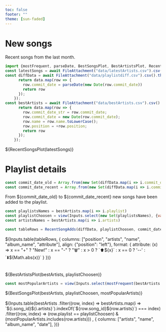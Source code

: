 ```yaml
---
toc: false
footer: ""
theme: [sun-faded]
---
```


# New songs

Recent songs from the last month.

```js
import {mostFrequent, parseDate, BestSongsPlot, BestArtistsPlot, RecentSongAdds, RecentSongsPlot} from "./components/tools.js";
const latestSongs = await FileAttachment("data/latestArtists.csv").csv({typed: true})
const diffData = await FileAttachment("data/playlistdiff.csv").csv().then(data => {
      return data.map(row => {
        row.commit_date = parseDate(new Date(row.commit_date))
        return row
      });
    });
const bestArtists = await FileAttachment("data/bestArtists.csv").csv().then(data => {
      return data.map(row => {
        row.commit_date_str = row.commit_date;
        row.commit_date = new Date(row.commit_date);
        row.name = row.name.toLowerCase();
        row.position = +row.position;
        return row
      });
    });
```

<div class="grid grid-cols-1" style="grid-auto-rows: 560px;">
  <div class="card">
    ${RecentSongsPlot(latestSongs)}
  </div>
</div>

# Playlist details

```js
const commit_date_old = Array.from(new Set(diffData.map(i => i.commit_date)))[1];
const commit_date_recent = Array.from(new Set(diffData.map(i => i.commit_date)))[0];
```


From ${commit_date_old} to ${commit_date_recent} new songs have been added to the playlist.


```js
const playlistsNames = bestArtists.map(i => i.playlist)
const playlistChoosen = view(Inputs.select(new Set(playlistsNames), {value: playlistsNames[0], label: "Playlists"}));
const artistsNames = bestArtists.map(i => i.artists)
```


```js
const tableRows = RecentSongAdds(diffData, playlistChoosen, commit_date_old, commit_date_recent)
```


<div class="card" style="margin: 1rem 0 2rem 0; padding: 0;">
  ${Inputs.table(tableRows, {
  columns: ["position", "artists", "name", "album_name", "attribute"],
  align: {"position": "left"},
  format: {
    attribute: (x) => x == "+" ? "New!" : x == "-" ? "🗑" : x > 0 ? `⬆${x}` : x == 0 ? '--' : `⬇${Math.abs(x)}`
  }
})}
</div>


<div class="grid grid-cols-1" style="grid-auto-rows: 560px;">
  <div class="card">
    ${BestArtistsPlot(bestArtists, playlistChoosen)}
  </div>
</div>

```js
const mostPopularArtists = view(Inputs.select(mostFrequent(bestArtists.filter(i => i.playlist == playlistChoosen).map(i => i.artists)).slice(0,10), {value: artistsNames[0], label: "Popular artists"}));
```

<div class="grid grid-cols-1" style="grid-auto-rows: 560px;">
  <div class="card">
    ${BestSongsPlot(bestArtists, playlistChoosen, mostPopularArtists)}
  </div>
</div>


<div class="card" style="margin: 1rem 0 2rem 0; padding: 0;">
  ${Inputs.table(bestArtists
  .filter((row, index) => bestArtists.map(i =>  `${i.song_id}${i.artists}`).indexOf(`${row.song_id}${row.artists}`) === index)
  .filter((row, index) => (row.playlist == playlistChoosen) & (mostPopularArtists.includes(row.artists)))
  , {
  columns: ["artists", "name", "album_name", "date"],
  })}
</div>
